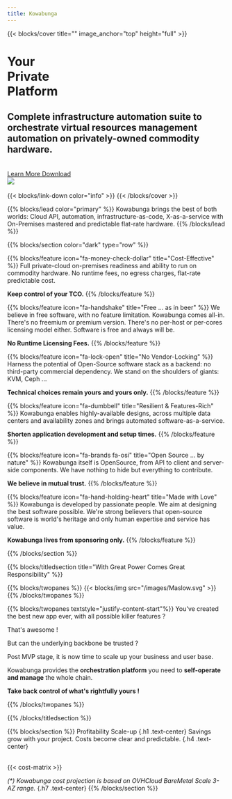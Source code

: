 ```yaml
---
title: Kowabunga
---
```


{{< blocks/cover title="" image_anchor="top" height="full" >}}
<div class="row justify-content-start">
  <div class="col-6">
    <div class="cover-title">
      <h1>Your<br/>Private<br/> Platform</h1>
      <h2>Complete <b>infrastructure automation</b> suite to <b>orchestrate</b> virtual resources management automation on <b>privately-owned</b> commodity hardware.</h2>
    </div>
    <br/>
    <a class="btn btn-lg btn-primary me-3 mb-4" href="/features/">
    Learn More <i class="fas fa-arrow-alt-circle-right ms-2"></i>
    </a>
    <a class="btn btn-lg btn-secondary me-3 mb-4" href="https://github.com/kowabunga-cloud">
    Download <i class="fab fa-github ms-2 "></i>
    </a>
  </div>
  <div class="col-6 cover-display">
    <div class="cover-picture">
      <img src="/images/cover-tf.png" class="img-fluid">
    </div>
  </div>
</div>
<br/>
{{< blocks/link-down color="info" >}}
{{< /blocks/cover >}}


{{% blocks/lead color="primary" %}}
Kowabunga brings the best of both worlds: Cloud API, automation, infrastructure-as-code, X-as-a-service with On-Premises mastered and predictable flat-rate hardware.
{{% /blocks/lead %}}


{{% blocks/section color="dark" type="row" %}}

{{% blocks/feature icon="fa-money-check-dollar" title="Cost-Effective" %}}
Full private-cloud on-premises readiness and ability to run on commodity hardware. No runtime fees, no egress charges, flat-rate predictable cost.

**Keep control of your TCO.**
{{% /blocks/feature %}}

{{% blocks/feature icon="fa-handshake" title="Free ... as in beer" %}}
We believe in free software, with no feature limitation. Kowabunga comes all-in. There's no freemium or premium version. There's no per-host or per-cores licensing model either. Software is free and always will be.

**No Runtime Licensing Fees.**
{{% /blocks/feature %}}

{{% blocks/feature icon="fa-lock-open" title="No Vendor-Locking" %}}
Harness the potential of Open-Source software stack as a backend: no third-party commercial dependency. We stand on the shoulders of giants: KVM, Ceph ...

**Technical choices remain yours and yours only.**
{{% /blocks/feature %}}

{{% blocks/feature icon="fa-dumbbell" title="Resilient & Features-Rich" %}}
Kowabunga enables highly-available designs, across multiple data centers and availability zones and brings automated software-as-a-service.

**Shorten application development and setup times.**
{{% /blocks/feature %}}

{{% blocks/feature icon="fa-brands fa-osi" title="Open Source … by nature" %}}
Kowabunga itself is OpenSource, from API to client and server-side components. We have nothing to hide but everything to contribute.

**We believe in mutual trust.**
{{% /blocks/feature %}}

{{% blocks/feature icon="fa-hand-holding-heart" title="Made with Love" %}}
Kowabunga is developed by passionate people. We aim at designing the best software possible. We're strong believers that open-source software is world's heritage and only human expertise and service has value.

**Kowabunga lives from sponsoring only.**
{{% /blocks/feature %}}

{{% /blocks/section %}}


{{% blocks/titledsection title="With Great Power Comes Great Responsibility" %}}

{{% blocks/twopanes %}}
{{< blocks/img src="/images/Maslow.svg" >}}
{{% /blocks/twopanes %}}

{{% blocks/twopanes textstyle="justify-content-start"%}}
You've created the best new app ever, with all possible killer features ?

That's awesome !

But can the underlying backbone be trusted ?

Post MVP stage, it is now time to scale up your business and user base.

Kowabunga provides the **orchestration platform** you need to **self-operate and manage** the whole chain.

**Take back control of what's rightfully yours !**

{{% /blocks/twopanes %}}

{{% /blocks/titledsection %}}

{{% blocks/section %}}
Profitability Scale-up
{.h1 .text-center}
Savings grow with your project. Costs become clear and predictable.
{.h4 .text-center}
<br/><br/>

{{< cost-matrix >}}
<br/>

*(\*) Kowabunga cost projection is based on OVHCloud BareMetal Scale 3-AZ range.*
{.h7 .text-center}
{{% /blocks/section %}}

